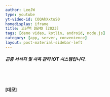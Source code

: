 ```yaml
---
author: LeeJW
type: youtube
yt-video-id: COQAhXxtuS0
homedisplay: iframe
title: 고단백 DEMO [2023]
tags: [demo video, kotlin, android, node.js]
category: [app, server, convenience]
layout: post-material-sidebar-left
---
```

##### 곤충 서식지 및 사육 관리 IOT 시스템입니다.
<br><br>
#### [데모]

